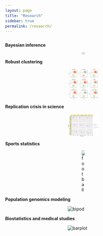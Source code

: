 ```yaml
---
layout: page
title: "Research"
sidebar: true
permalink: /research/
---
```




<div class="two-columns">
  <div class="column">
     <p>
     <strong>Bayesian inference</strong> 
    </p>
  </div>
<div class="column">
    <img src="ls.png" alt="bayesian" style="display: block; margin: auto;" width="10">
  </div>
</div>

<div class="two-columns">
  <div class="column">
     <p>
     <strong>Robust clustering</strong> 
    </p>
  </div>
<div class="column">
    <img src="cl.jpg" alt="clustering" style="display: block; margin: auto;" width="100">
  </div>
</div>


<div class="two-columns">
  <div class="column">
     <p>
     <strong>Replication crisis in science</strong> 
    </p>
  </div>
<div class="column">
    <img src="rs.png" alt="replication" style="display: block; margin: auto;" width="100">
  </div>
</div>

<div class="two-columns">
  <div class="column">
     <p>
     <strong>Sports statistics</strong> 
    </p>
  </div>
<div class="column">
    <img src="football.png.png" alt="football" style="display: block; margin: auto;" width="10">
  </div>
</div>

<div class="two-columns">
  <div class="column">
     <p>
     <strong>Population genomics modeling</strong> 
    </p>
  </div>
<div class="column">
    <img src="bipod.png.png" alt="bipod" style="display: block; margin: auto;" width="100">
  </div>
</div>


<div class="two-columns">
  <div class="column">
     <p>
     <strong>Biostatistics and medical studies</strong> 
    </p>
  </div>
<div class="column">
    <img src="barplot.png.png" alt="barplot" style="display: block; margin: auto;" width="100">
  </div>
</div>


